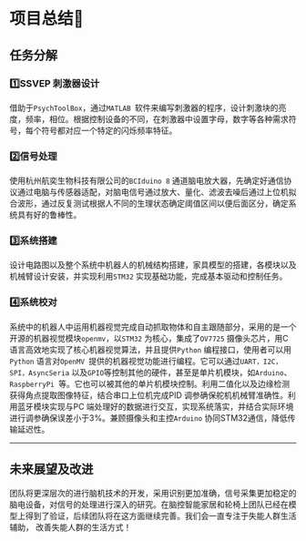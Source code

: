 # 项目总结🚀

## 任务分解

### 1️⃣SSVEP 刺激器设计

借助于`PsychToolBox`，通过`MATLAB `软件来编写刺激器的程序，设计刺激块的亮度，频率，相位。根据控制设备的不同，在刺激器中设置字母，数字等各种需求符号，每个符号都对应一个特定的闪烁频率特征。

###  2️⃣信号处理

使用杭州航奕生物科技有限公司的`BCIduino 8` 通道脑电放大器，先确定好通信协议通过电脑与传感器适配，对脑电信号通过放大、量化、滤波去噪后通过上位机拟合波形，通过反复测试根据人不同的生理状态确定阈值区间以便后面区分，确定系统具有好的鲁棒性。

###  3️⃣系统搭建

设计电路图以及整个系统中机器人的机械结构搭建，家具模型的搭建，各模块以及机械臂设计安装，并实现利用`STM32` 实现基础功能，完成基本驱动和控制任务。

### 4️⃣系统校对

系统中的机器人中运用机器视觉完成自动抓取物体和自主跟随部分，采用的是一个开源的机器视觉模块`openmv`，以`STM32` 为核心，集成了`OV7725` 摄像头芯片，用C 语言高效地实现了核心机器视觉算法，并且提供`Python` 编程接口，使用者可以用`Python` 语言对`OpenMV `提供的机器视觉功能进行编程。它可以通过`UART，I2C，SPI，AsyncSeria` 以及`GPIO`等控制其他的硬件，甚至是单片机模块，如`Arduino`、`RaspberryPi `等。它也可以被其他的单片机模块控制。利用二值化以及边缘检测获得角点提取图像特征，结合串口上位机完成PID 调参确保舵机机械臂准确性。利用蓝牙模块实现与PC 端处理好的数据进行交互，实现系统落实，并结合实际环境进行调参确保误差小于3%。兼顾摄像头和主控`Arduino` 协同STM32通信，降低传输延迟性。

***

## 未来展望及改进

团队将更深层次的进行脑机技术的开发，采用识别更加准确，信号采集更加稳定的脑电设备，对信号的处理进行深入的研究。在脑控智能家居和轮椅上团队已经在模型上得到了验证，后续团队将在这方面继续完善。我们会一直专注于失能人群生活辅助，
改善失能人群的生活方式！
